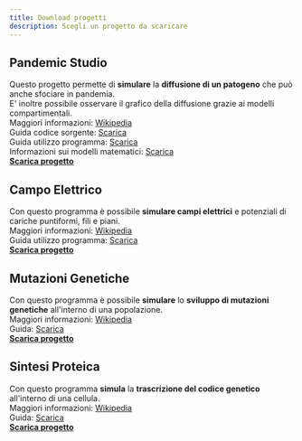```yaml
---
title: Download progetti
description: Scegli un progetto da scaricare
---
```


## Pandemic Studio
Questo progetto permette di **simulare** la **diffusione di un patogeno** che può anche sfociare in pandemia.\
E' inoltre possibile osservare il grafico della diffusione grazie ai modelli compartimentali.\
Maggiori informazioni: [Wikipedia](https://it.wikipedia.org/wiki/Modelli_matematici_in_epidemiologia)\
Guida codice sorgente: [Scarica](https://www.dropbox.com/s/mhfgmzamo0jzg84/Documentazione%20PandemicStudio.pdf?dl=1)\
Guida utilizzo programma: [Scarica](https://www.dropbox.com/s/4awid8e2wy2xbpj/Guida%20PandemicStudio.pdf?dl=1)\
Informazioni sui modelli matematici: [Scarica](https://www.dropbox.com/s/fuc6pek3zgaqgae/Modelli%20compartimentali.pdf?dl=1)\
[**Scarica progetto**](https://www.dropbox.com/s/hmcpzh6j2n4fl3j/binary_PandemicStudio_app.zip?dl=1)

## Campo Elettrico
Con questo programma è possibile **simulare campi elettrici** e potenziali di cariche puntiformi, fili e piani.\
Maggiori informazioni: [Wikipedia](https://it.wikipedia.org/wiki/Campo_elettrico)\
Guida utilizzo programma: [Scarica](https://www.dropbox.com/s/8ur7fgejp7g9fby/Manuale%20simulatore%20campi%20elettrici.pdf?dl=1)\
[**Scarica progetto**](https://www.dropbox.com/s/op2nrbzyldj82pe/Campo_elettrico_app.zip?dl=1)

## Mutazioni Genetiche
Con questo programma è possibile **simulare** lo **sviluppo di mutazioni genetiche** all'interno di una popolazione.\
Maggiori informazioni: [Wikipedia](https://it.wikipedia.org/wiki/Mutazione_genetica)\
Guida: [Scarica](https://www.dropbox.com/s/7c1oxdnfbc8zxjo/Documentazione%20mutazioni.pdf?dl=1)\
[**Scarica progetto**](https://www.dropbox.com/s/3t52b5meqmfkhut/Mutazioni_app.zip?dl=1)

## Sintesi Proteica
Con questo programma **simula** la **trascrizione del codice genetico** all'interno di una cellula.\
Maggiori informazioni: [Wikipedia](https://it.wikipedia.org/wiki/Sintesi_proteica)\
Guida: [Scarica](https://www.dropbox.com/s/o1bge3clsd206kn/Documentazione%20sintesi%20proteica.pdf?dl=1)\
[**Scarica progetto**](https://www.dropbox.com/s/gbgfqg9zk7kkv63/Sintesi_proteica_app.zip?dl=1)
